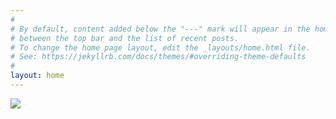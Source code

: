 ```yaml
---
#
# By default, content added below the "---" mark will appear in the home page
# between the top bar and the list of recent posts.
# To change the home page layout, edit the _layouts/home.html file.
# See: https://jekyllrb.com/docs/themes/#overriding-theme-defaults
#
layout: home
---
```

![](https://user-images.githubusercontent.com/46349226/53438999-12ec4b80-39cf-11e9-94c9-626342b4749c.png)

